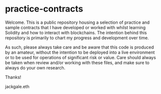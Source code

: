 # practice-contracts

Welcome. This is a public repository housing a selection of practice and sample contracts that I have developed or worked with whilst learning Solidity and how to interact with blockchains. The intention behind this repository is primarily to chart my progress and development over time.

As such, please always take care and be aware that this code is produced by an amateur, without the intention to be deployed into a live environment or to be used for operations of significant risk or value. Care should always be taken when review and/or working with these files, and make sure to always do your own research.

Thanks!

jackgale.eth